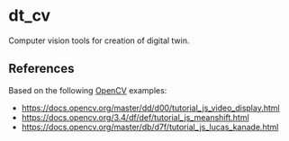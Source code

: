 # dt_cv
Computer vision tools for creation of digital twin.

## References
Based on the following [OpenCV](https://opencv.org/) examples:
* https://docs.opencv.org/master/dd/d00/tutorial_js_video_display.html
* https://docs.opencv.org/3.4/df/def/tutorial_js_meanshift.html
* https://docs.opencv.org/master/db/d7f/tutorial_js_lucas_kanade.html
